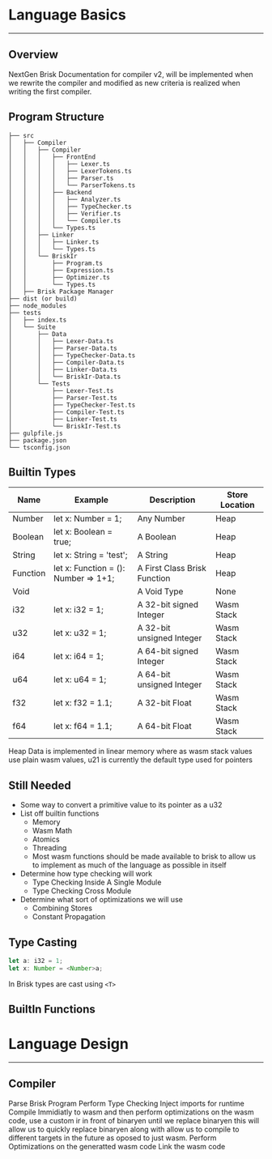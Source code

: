 # Language Basics
----------------------------------------------------------------
## Overview
NextGen Brisk Documentation for compiler v2, will be implemented when we rewrite the compiler and modified as new criteria is realized when writing the first compiler.

## Program Structure
```
├── src
│   ├── Compiler
│   │   ├── Compiler
│   │   │   ├── FrontEnd
│   │   │   │   ├── Lexer.ts
│   │   │   │   ├── LexerTokens.ts
│   │   │   │   ├── Parser.ts
│   │   │   │   └── ParserTokens.ts
│   │   │   ├── Backend
│   │   │   │   ├── Analyzer.ts
│   │   │   │   ├── TypeChecker.ts
│   │   │   │   ├── Verifier.ts
│   │   │   │   └── Compiler.ts
│   │   │   └── Types.ts
│   │   ├── Linker
│   │   │   ├── Linker.ts
│   │   │   └── Types.ts
│   │   └── BriskIr
│   │       ├── Program.ts
│   │       ├── Expression.ts
│   │       ├── Optimizer.ts
│   │       └── Types.ts
│   ├── Brisk Package Manager
├── dist (or build)
├── node_modules
├── tests
│   ├── index.ts
│   └── Suite
│       ├── Data
│       │   ├── Lexer-Data.ts
│       │   ├── Parser-Data.ts
│       │   ├── TypeChecker-Data.ts
│       │   ├── Compiler-Data.ts
│       │   ├── Linker-Data.ts
│       │   └── BriskIr-Data.ts
│       └── Tests
│           ├── Lexer-Test.ts
│           ├── Parser-Test.ts
│           ├── TypeChecker-Test.ts
│           ├── Compiler-Test.ts
│           ├── Linker-Test.ts
│           └── BriskIr-Test.ts
├── gulpfile.js
├── package.json
└── tsconfig.json
```
## Builtin Types

| Name     | Example                              | Description                  | Store Location |
|----------|--------------------------------------|------------------------------|----------------|
| Number   | let x: Number = 1;                   | Any Number                   | Heap           |
| Boolean  | let x: Boolean = true;               | A Boolean                    | Heap           |
| String   | let x: String = 'test';              | A String                     | Heap           |
| Function | let x: Function = (): Number => 1+1; | A First Class Brisk Function | Heap           |
| Void     |                                      | A Void Type                  | None           |
| i32      | let x: i32 = 1;                      | A 32-bit signed Integer      | Wasm Stack     |
| u32      | let x: u32 = 1;                      | A 32-bit unsigned Integer    | Wasm Stack     |
| i64      | let x: i64 = 1;                      | A 64-bit signed Integer      | Wasm Stack     |
| u64      | let x: u64 = 1;                      | A 64-bit unsigned Integer    | Wasm Stack     |
| f32      | let x: f32 = 1.1;                    | A 32-bit Float               | Wasm Stack     |
| f64      | let x: f64 = 1.1;                    | A 64-bit Float               | Wasm Stack     |

Heap Data is implemented in linear memory where as wasm stack values use plain wasm values, u21 is currently the default type used for pointers

## Still Needed
+ Some way to convert a primitive value to its pointer as a u32
+ List off builtin functions
  + Memory
  + Wasm Math
  + Atomics
  + Threading
  + Most wasm functions should be made available to brisk to allow us to implement as much of the language as possible in itself
+ Determine how type checking will work
  + Type Checking Inside A Single Module
  + Type Checking Cross Module
+ Determine what sort of optimizations we will use
  + Combining Stores
  + Constant Propagation
## Type Casting

```ts
let a: i32 = 1;
let x: Number = <Number>a;
```
In Brisk types are cast using `<T>`

## BuiltIn Functions

# Language Design
------------------------
## Compiler
Parse Brisk Program
Perform Type Checking
Inject imports for runtime
Compile Immidiatly to wasm and then perform optimizations on the wasm code, use a custom ir in front of binaryen until we replace binaryen this will allow us to quickly replace binaryen along with allow us to compile to different targets in the future as oposed to just wasm.
Perform Optimizations on the generatted wasm code
Link the wasm code